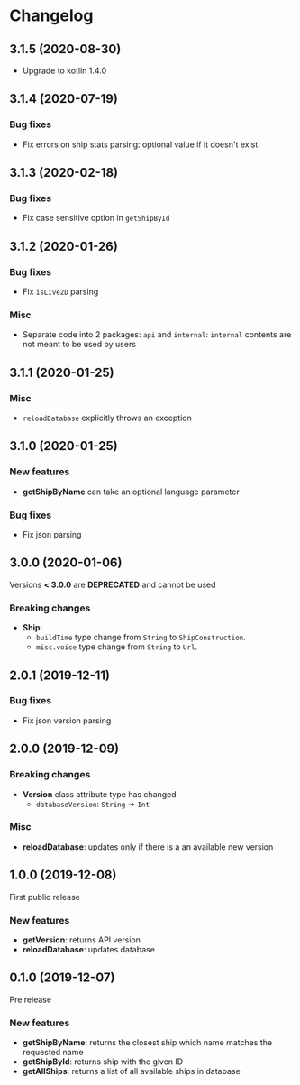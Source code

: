 # Changelog

## 3.1.5 (2020-08-30)

- Upgrade to kotlin 1.4.0

## 3.1.4 (2020-07-19)

### Bug fixes

- Fix errors on ship stats parsing: optional value if it doesn't exist

## 3.1.3 (2020-02-18)

### Bug fixes

- Fix case sensitive option in `getShipById`

## 3.1.2 (2020-01-26)

### Bug fixes

- Fix `isLive2D` parsing

### Misc

- Separate code into 2 packages: `api` and `internal`: `internal` contents are not meant to be used by users

## 3.1.1 (2020-01-25)

### Misc

- `reloadDatabase` explicitly throws an exception

## 3.1.0 (2020-01-25)

### New features

- **getShipByName** can take an optional language parameter

### Bug fixes

- Fix json parsing

## 3.0.0 (2020-01-06)

Versions **< 3.0.0** are **DEPRECATED** and cannot be used

### Breaking changes

- **Ship**: 
  - `buildTime` type change from `String` to `ShipConstruction`.
  - `misc.voice` type change from `String` to `Url`.

## 2.0.1 (2019-12-11)

### Bug fixes

- Fix json version parsing 

## 2.0.0 (2019-12-09)

### Breaking changes

- **Version** class attribute type has changed
    - `databaseVersion`: `String` -> `Int`
    
### Misc

- **reloadDatabase**: updates only if there is a an available new version

## 1.0.0 (2019-12-08)

First public release

### New features

- **getVersion**: returns API version
- **reloadDatabase**: updates database

## 0.1.0 (2019-12-07)

Pre release

### New features

- **getShipByName**: returns the closest ship which name matches the requested name
- **getShipById**: returns ship with the given ID
- **getAllShips**: returns a list of all available ships in database
